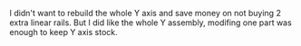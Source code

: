 I didn't want to rebuild the whole Y axis and save money on not buying 2 extra linear rails.
But I did like the whole Y assembly, modifing one part was enough to keep Y axis stock.
